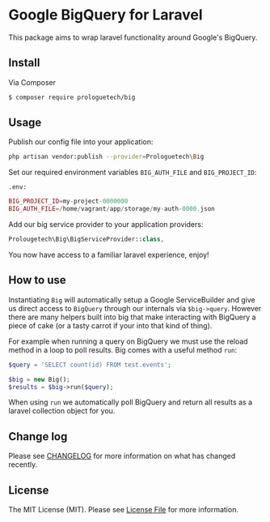 # Google BigQuery for Laravel

This package aims to wrap laravel functionality around Google's BigQuery.

## Install

Via Composer

``` bash
$ composer require prologuetech/big
```

## Usage

Publish our config file into your application:

``` bash
php artisan vendor:publish --provider=Prologuetech\Big
```

Set our required environment variables ```BIG_AUTH_FILE``` and ```BIG_PROJECT_ID```:

```.env:```
``` php
BIG_PROJECT_ID=my-project-0000000
BIG_AUTH_FILE=/home/vagrant/app/storage/my-auth-0000.json
```

Add our big service provider to your application providers:

``` php
Prolougetech\Big\BigServiceProvider::class,
```

You now have access to a familiar laravel experience, enjoy!

## How to use

Instantiating ```Big``` will automatically setup a Google ServiceBuilder and give us direct access to ```BigQuery``` through
our internals via ```$big->query```. However there are many helpers built into big that make interacting with BigQuery a
piece of cake (or a tasty carrot if your into that kind of thing).

For example when running a query on BigQuery we must use the reload method in a loop to poll results. Big comes with a
useful method ```run```:

``` php
$query = 'SELECT count(id) FROM test.events';

$big = new Big();
$results = $big->run($query);
```

When using ```run``` we automatically poll BigQuery and return all results as a laravel collection object for you.

## Change log

Please see [CHANGELOG](CHANGELOG.md) for more information on what has changed recently.

## License

The MIT License (MIT). Please see [License File](LICENSE.md) for more information.
